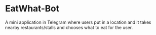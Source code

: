 # EatWhat-Bot
A mini application in Telegram where users put in a location and it takes nearby restaurants/stalls and chooses what to eat for the user.
